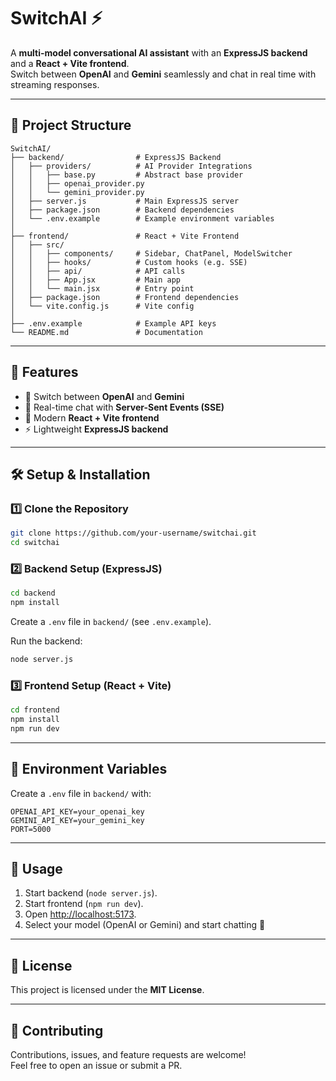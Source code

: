 # SwitchAI ⚡

A **multi-model conversational AI assistant** with an **ExpressJS backend** and a **React + Vite frontend**.  
Switch between **OpenAI** and **Gemini** seamlessly and chat in real time with streaming responses.

---

## 📂 Project Structure

```
SwitchAI/
├── backend/                # ExpressJS Backend
│   ├── providers/          # AI Provider Integrations
│   │   ├── base.py         # Abstract base provider
│   │   ├── openai_provider.py
│   │   └── gemini_provider.py
│   ├── server.js           # Main ExpressJS server
│   ├── package.json        # Backend dependencies
│   └── .env.example        # Example environment variables
│
├── frontend/               # React + Vite Frontend
│   ├── src/
│   │   ├── components/     # Sidebar, ChatPanel, ModelSwitcher
│   │   ├── hooks/          # Custom hooks (e.g. SSE)
│   │   ├── api/            # API calls
│   │   ├── App.jsx         # Main app
│   │   └── main.jsx        # Entry point
│   ├── package.json        # Frontend dependencies
│   └── vite.config.js      # Vite config
│
├── .env.example            # Example API keys
└── README.md               # Documentation
```

---

## 🚀 Features

- 🔄 Switch between **OpenAI** and **Gemini**
- 💬 Real-time chat with **Server-Sent Events (SSE)**
- 🎨 Modern **React + Vite frontend**
- ⚡ Lightweight **ExpressJS backend**

---

## 🛠️ Setup & Installation

### 1️⃣ Clone the Repository
```bash
git clone https://github.com/your-username/switchai.git
cd switchai
```

### 2️⃣ Backend Setup (ExpressJS)
```bash
cd backend
npm install
```

Create a `.env` file in `backend/` (see `.env.example`).

Run the backend:
```bash
node server.js
```

### 3️⃣ Frontend Setup (React + Vite)
```bash
cd frontend
npm install
npm run dev
```

---

## 🔑 Environment Variables

Create a `.env` file in `backend/` with:

```
OPENAI_API_KEY=your_openai_key
GEMINI_API_KEY=your_gemini_key
PORT=5000
```

---

## 🧪 Usage

1. Start backend (`node server.js`).
2. Start frontend (`npm run dev`).
3. Open [http://localhost:5173](http://localhost:5173).
4. Select your model (OpenAI or Gemini) and start chatting 🚀

---

## 📜 License

This project is licensed under the **MIT License**.

---

## 🤝 Contributing

Contributions, issues, and feature requests are welcome!  
Feel free to open an issue or submit a PR.
